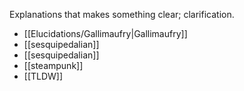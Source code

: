 Explanations that makes something clear; clarification.

- [[Elucidations/Gallimaufry|Gallimaufry]]
- [[sesquipedalian]]
- [[sesquipedalian]]
- [[steampunk]]
- [[TLDW]]